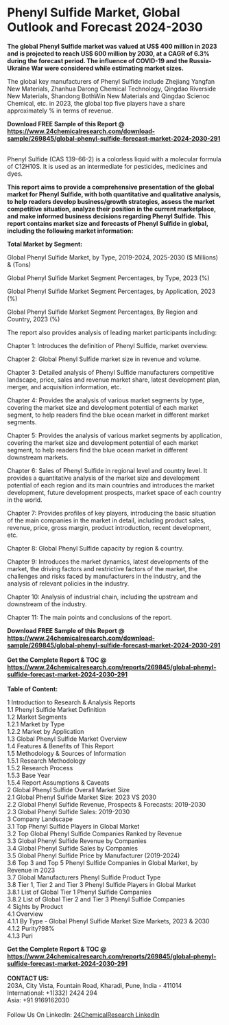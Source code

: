 <h1>Phenyl Sulfide Market, Global Outlook and Forecast 2024-2030</h1><p><strong>The global Phenyl Sulfide market was valued at US$ 400 million in 2023 and is projected to reach US$ 600 million by 2030, at a CAGR of 6.3% during the forecast period. The influence of COVID-19 and the Russia-Ukraine War were considered while estimating market sizes.</strong></p><p>
</p><p>The global key manufacturers of Phenyl Sulfide include Zhejiang Yangfan New Materials, Zhanhua Darong Chemical Technology, Qingdao Riverside New Materials, Shandong BothWin New Materials and Qingdao Scienoc Chemical, etc. in 2023, the global top five players have a share approximately % in terms of revenue.</p><div><b>Download FREE Sample of this Report @ 
            <a href="https://www.24chemicalresearch.com/download-sample/269845/global-phenyl-sulfide-forecast-market-2024-2030-291">
            https://www.24chemicalresearch.com/download-sample/269845/global-phenyl-sulfide-forecast-market-2024-2030-291</a></b></div><br><p>
Phenyl Sulfide (CAS 139-66-2) is a colorless liquid with a molecular formula of C12H10S. It is used as an intermediate for pesticides, medicines and dyes.</p><p>
<strong>This report aims to provide a comprehensive presentation of the global market for Phenyl Sulfide, with both quantitative and qualitative analysis, to help readers develop business/growth strategies, assess the market competitive situation, analyze their position in the current marketplace, and make informed business decisions regarding Phenyl Sulfide. This report contains market size and forecasts of Phenyl Sulfide in global, including the following market information:</strong></p><p>
</p><p>
<strong>Total Market by Segment:</strong></p><p>
Global Phenyl Sulfide Market, by Type, 2019-2024, 2025-2030 ($ Millions) &amp; (Tons)</p><p>
Global Phenyl Sulfide Market Segment Percentages, by Type, 2023 (%)</p><p>
</p><p>
Global Phenyl Sulfide Market Segment Percentages, by Application, 2023 (%)</p><p>
</p><p>
Global Phenyl Sulfide Market Segment Percentages, By Region and Country, 2023 (%)</p><p>
</p><p>
The report also provides analysis of leading market participants including:</p><p>
</p><p>
</p><p>
Chapter 1: Introduces the definition of Phenyl Sulfide, market overview.</p><p>
Chapter 2: Global Phenyl Sulfide market size in revenue and volume.</p><p>
Chapter 3: Detailed analysis of Phenyl Sulfide manufacturers competitive landscape, price, sales and revenue market share, latest development plan, merger, and acquisition information, etc.</p><p>
Chapter 4: Provides the analysis of various market segments by type, covering the market size and development potential of each market segment, to help readers find the blue ocean market in different market segments.</p><p>
Chapter 5: Provides the analysis of various market segments by application, covering the market size and development potential of each market segment, to help readers find the blue ocean market in different downstream markets.</p><p>
Chapter 6: Sales of Phenyl Sulfide in regional level and country level. It provides a quantitative analysis of the market size and development potential of each region and its main countries and introduces the market development, future development prospects, market space of each country in the world.</p><p>
Chapter 7: Provides profiles of key players, introducing the basic situation of the main companies in the market in detail, including product sales, revenue, price, gross margin, product introduction, recent development, etc.</p><p>
Chapter 8: Global Phenyl Sulfide capacity by region &amp; country.</p><p>
Chapter 9: Introduces the market dynamics, latest developments of the market, the driving factors and restrictive factors of the market, the challenges and risks faced by manufacturers in the industry, and the analysis of relevant policies in the industry.</p><p>
Chapter 10: Analysis of industrial chain, including the upstream and downstream of the industry.</p><p>
Chapter 11: The main points and conclusions of the report.</p><div><b>Download FREE Sample of this Report @ 
            <a href="https://www.24chemicalresearch.com/download-sample/269845/global-phenyl-sulfide-forecast-market-2024-2030-291">
            https://www.24chemicalresearch.com/download-sample/269845/global-phenyl-sulfide-forecast-market-2024-2030-291</a></b></div><br><div><b>Get the Complete Report & TOC @ 
            <a href="https://www.24chemicalresearch.com/reports/269845/global-phenyl-sulfide-forecast-market-2024-2030-291">
            https://www.24chemicalresearch.com/reports/269845/global-phenyl-sulfide-forecast-market-2024-2030-291</a></b></div><br>
            <b>Table of Content:</b><p>1 Introduction to Research & Analysis Reports<br />
    1.1 Phenyl Sulfide Market Definition<br />
    1.2 Market Segments<br />
        1.2.1 Market by Type<br />
        1.2.2 Market by Application<br />
    1.3 Global Phenyl Sulfide Market Overview<br />
    1.4 Features & Benefits of This Report<br />
    1.5 Methodology & Sources of Information<br />
        1.5.1 Research Methodology<br />
        1.5.2 Research Process<br />
        1.5.3 Base Year<br />
        1.5.4 Report Assumptions & Caveats<br />
2 Global Phenyl Sulfide Overall Market Size<br />
    2.1 Global Phenyl Sulfide Market Size: 2023 VS 2030<br />
    2.2 Global Phenyl Sulfide Revenue, Prospects & Forecasts: 2019-2030<br />
    2.3 Global Phenyl Sulfide Sales: 2019-2030<br />
3 Company Landscape<br />
    3.1 Top Phenyl Sulfide Players in Global Market<br />
    3.2 Top Global Phenyl Sulfide Companies Ranked by Revenue<br />
    3.3 Global Phenyl Sulfide Revenue by Companies<br />
    3.4 Global Phenyl Sulfide Sales by Companies<br />
    3.5 Global Phenyl Sulfide Price by Manufacturer (2019-2024)<br />
    3.6 Top 3 and Top 5 Phenyl Sulfide Companies in Global Market, by Revenue in 2023<br />
    3.7 Global Manufacturers Phenyl Sulfide Product Type<br />
    3.8 Tier 1, Tier 2 and Tier 3 Phenyl Sulfide Players in Global Market<br />
        3.8.1 List of Global Tier 1 Phenyl Sulfide Companies<br />
        3.8.2 List of Global Tier 2 and Tier 3 Phenyl Sulfide Companies<br />
4 Sights by Product<br />
    4.1 Overview<br />
        4.1.1 By Type - Global Phenyl Sulfide Market Size Markets, 2023 & 2030<br />
        4.1.2 Purity?98%<br />
        4.1.3 Puri</p><div><b>Get the Complete Report & TOC @ 
            <a href="https://www.24chemicalresearch.com/reports/269845/global-phenyl-sulfide-forecast-market-2024-2030-291">
            https://www.24chemicalresearch.com/reports/269845/global-phenyl-sulfide-forecast-market-2024-2030-291</a></b></div><br><b>CONTACT US:</b><br>
            203A, City Vista, Fountain Road, Kharadi, Pune, India - 411014<br>
            International: +1(332) 2424 294<br>
            Asia: +91 9169162030 <br><br>
            Follow Us On LinkedIn: <a href="https://www.linkedin.com/company/24chemicalresearch/">24ChemicalResearch LinkedIn</a>